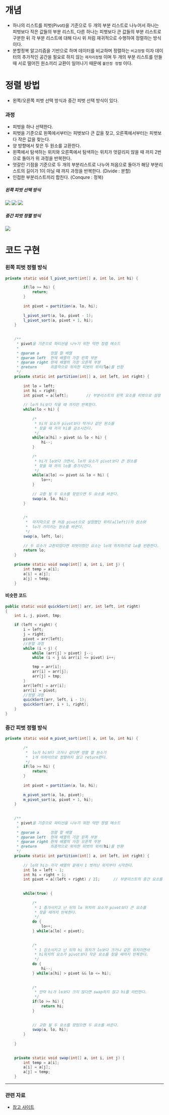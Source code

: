 # 개념

- 하나의 리스트를 피벗(Pivot)을 기준으로 두 개의 부분 리스트로 나누어서 하나는 피벗보다 작은 값들의 부분 리스트, 다른 하나는 피벗보다 큰 값들의 부분 리스트로 구분한 뒤 각 부분 리스트에 대해 다시 위 처럼 재귀적으로 수행하여 정렬하는 방식이다.
- 분할정복 알고리즘을 기반으로 하며 데이터를 비교하며 정렬하는 `비교정렬` 이자 데이터의 추가적인 공간을 필요로 하지 않는 `제자리정렬` 이며 두 개의 부분 리스트를 만들 때 서로 떨어진 원소끼리 교환이 일어나기 때문에 `불안정 정렬` 이다.


# 정렬 방법

- 왼쪽/오른쪽 피벗 선택 방식과 중간 피벗 선택 방식이 있다.

### 과정

- 피벗을 하나 선택한다.
- 피벗을 기준으로 왼쪽에서부터는 피벗보다 큰 값을 찾고, 오른쪽에서부터는 피벗보다 작은 값을 찾는다.
- 양 방향에서 찾은 두 원소를 교환한다.
- 왼쪽에서 탐색하는 위치와 오른쪽에서 탐색하는 위치가 엇갈리지 않을 때 까지 2번으로 돌아가 위 과정을 반복한다.
- 엇갈린 기점을 기준으로 두 개의 부분리스트로 나누어 처음으로 돌아가 해당 부분리스트의 길이가 1이 아닐 때 까지 과정을 반복한다. (Divide : 분할)
- 인접한 부분리스트끼리 합친다. (Conqure : 정복)

##### 왼쪽 피벗 선택 방식

![](https://img1.daumcdn.net/thumb/R1280x0/?scode=mtistory2&fname=https%3A%2F%2Fblog.kakaocdn.net%2Fdn%2F4C1AU%2FbtrYsA22x9M%2FulQ4e1boNjLpvtjgEmbQFK%2Fimg.png)
![](https://img1.daumcdn.net/thumb/R1280x0/?scode=mtistory2&fname=https%3A%2F%2Fblog.kakaocdn.net%2Fdn%2FbKuVeS%2FbtrYquptgFQ%2FPHpZo4OrKtVBmBasYAXkY0%2Fimg.png)
![](https://img1.daumcdn.net/thumb/R1280x0/?scode=mtistory2&fname=https%3A%2F%2Fblog.kakaocdn.net%2Fdn%2FboNMuG%2FbtrYmyTs9hQ%2F7kgOMdMkRiKA4qGgENia0K%2Fimg.png)

##### 중간 피벗 정렬 방식

![](https://img1.daumcdn.net/thumb/R1280x0/?scode=mtistory2&fname=https%3A%2F%2Fblog.kakaocdn.net%2Fdn%2FMW5T0%2FbtrYqToHiQK%2FJkalPhtkjEAhHOdqz5N1F0%2Fimg.png)



# 코드 구현

### 왼쪽 피벗 정렬 방식

```java
private static void l_pivot_sort(int[] a, int lo, int hi) {

		if(lo >= hi) {
			return;
		}
		
		int pivot = partition(a, lo, hi);	
		
		l_pivot_sort(a, lo, pivot - 1);
		l_pivot_sort(a, pivot + 1, hi);
	}
	
	
	/**
	 * pivot을 기준으로 파티션을 나누기 위한 약한 정렬 메소드
	 * 
	 * @param a		정렬 할 배열 
	 * @param left	현재 배열의 가장 왼쪽 부분
	 * @param right	현재 배열의 가장 오른쪽 부분
	 * @return		최종적으로 위치한 피벗의 위치(lo)를 반환
	 */
	private static int partition(int[] a, int left, int right) {
		
		int lo = left;
		int hi = right;
		int pivot = a[left];		// 부분리스트의 왼쪽 요소를 피벗으로 설정
		
		// lo가 hi보다 작을 때 까지만 반복한다.
		while(lo < hi) {
			
			/*
			 * hi의 요소가 pivot보다 작거나 같은 원소를
			 * 찾을 때 까지 hi를 감소시킨다.
			 */
			while(a[hi] > pivot && lo < hi) {
				hi--;
			}
			
			/*
			 * hi가 lo보다 크면서, lo의 요소가 pivot보다 큰 원소를
			 * 찾을 때 까지 lo를 증가시킨다.
			 */
			while(a[lo] <= pivot && lo < hi) {
				lo++;
			}
			
			// 교환 될 두 요소를 찾았으면 두 요소를 바꾼다.
			swap(a, lo, hi);
		}
		
		
		/*
		 *  마지막으로 맨 처음 pivot으로 설정했던 위치(a[left])의 원소와 
		 *  lo가 가리키는 원소를 바꾼다.
		 */
		swap(a, left, lo);
		
		// 두 요소가 교환되었다면 피벗이었던 요소는 lo에 위치하므로 lo를 반환한다.
		return lo;
	}
 
	private static void swap(int[] a, int i, int j) {
		int temp = a[i];
		a[i] = a[j];
		a[j] = temp;
	}
```


#### 비슷한 코드

```java
public static void quickSort(int[] arr, int left, int right)
{
	int i, j, pivot, tmp;

	if (left < right) {
		i = left;
		j = right;
		pivot = arr[left];
		//분할 과정
		while (i < j) {
			while (arr[j] > pivot) j--;
			while (i < j && arr[i] <= pivot) i++;

			tmp = arr[i];
			arr[i] = arr[j];
			arr[j] = tmp;
		}
		arr[left] = arr[i];
		arr[i] = pivot;
		//정렬 과정
		quickSort(arr, left, i - 1);
		quickSort(arr, i + 1, right);
	}
}
```




### 중간 피벗 정렬 방식

```java
private static void m_pivot_sort(int[] a, int lo, int hi) {
		
		/*
		 *  lo가 hi보다 크거나 같다면 정렬 할 원소가 
		 *  1개 이하이므로 정렬하지 않고 return한다.
		 */
		if(lo >= hi) {
			return;
		}
		
		int pivot = partition(a, lo, hi);	
		
		m_pivot_sort(a, lo, pivot);
		m_pivot_sort(a, pivot + 1, hi);
	}
	
	
	/**
	 * pivot을 기준으로 파티션을 나누기 위한 약한 정렬 메소드
	 * 
	 * @param a		정렬 할 배열 
	 * @param left	현재 배열의 가장 왼쪽 부분
	 * @param right	현재 배열의 가장 오른쪽 부분
	 * @return		최종적으로 위치한 피벗의 위치(hi)를 반환
	 */
	private static int partition(int[] a, int left, int right) {
		
		// lo와 hi는 각각 배열의 끝에서 1 벗어난 위치부터 시작한다.
		int lo = left - 1;
		int hi = right + 1;
		int pivot = a[(left + right) / 2];		// 부분리스트의 중간 요소를 피벗으로 설정
		
 
		while(true) {
			
			/*
			 * 1 증가시키고 난 뒤의 lo 위치의 요소가 pivot보다 큰 요소를
			 * 찾을 때까지 반복한다.
			 */
			do { 
				lo++; 
			} while(a[lo] < pivot);
 
			
			/*
			 * 1 감소시키고 난 뒤의 hi 위치가 lo보다 크거나 같은 위치이면서
			 * hi위치의 요소가 pivot보다 작은 요소를 찾을 때까지 반복한다.
			 */
			do {
				hi--;
			} while(a[hi] > pivot && lo <= hi);
			
			
			/*
			 * 만약 hi가 lo보다 크지 않다면 swap하지 않고 hi를 리턴한다.
			 */
			if(lo >= hi) {
				return hi;
			}
			
			
			// 교환 될 두 요소를 찾았으면 두 요소를 바꾼다.
			swap(a, lo, hi);
		}
		
	}
	
	
	private static void swap(int[] a, int i, int j) {
		int temp = a[i];
		a[i] = a[j];
		a[j] = temp;
	}
```

---
### 관련 자료

- [참고 사이트](https://st-lab.tistory.com/250)